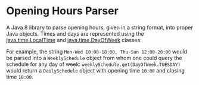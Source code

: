 # Opening Hours Parser

A Java 8 library to parse opening hours, given in a string format, into proper Java objects.
Times and days are represented using the 
[java.time.LocalTime](https://docs.oracle.com/javase/8/docs/api/java/time/LocalTime.html) 
and [java.time.DayOfWeek](https://docs.oracle.com/javase/8/docs/api/java/time/DayOfWeek.html) classes.

For example, the string `Mon-Wed 10:00-18:00, Thu-Sun 12:00-20:00` would be parsed into a 
`WeeklySchedule` object from whom one could query the schedule for any day of week: 
`weeklySchedule.get(DayOfWeek.TUESDAY)` would return a `DailySchedule` object with 
opening time `10:00` and closing time `18:00`.